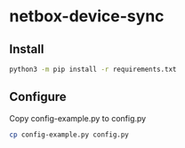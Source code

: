 # netbox-device-sync


## Install

```bash
python3 -m pip install -r requirements.txt
```

## Configure

Copy config-example.py to config.py

```bash
cp config-example.py config.py
```